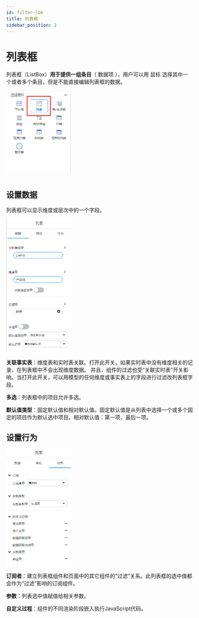```yaml
---
id: filter-lbk
title: 列表框
sidebar_position: 2
---
```

# 列表框

列表框（ListBox）**用于提供一组条目**（ 数据项 ），用户可以用 鼠标 选择其中一个或者多个条目，但是不能直接编辑列表框的数据。

<div align="left"><img src="../../../static/img/datafor/visualizer/image-20220907161858145.png"  width="35%" /></div>

## 设置数据

列表框可以显示维度或层次中的一个字段。

<div align="left"><img src="../../../static/img/datafor/visualizer/image-20220907163318967.png"  width="35%" /></div>

**关联事实表**：维度表和实时表关联。打开此开关，如果实时表中没有维度相关的记录，在列表框中不会出现维度数据。
并且，组件的过滤也受“关联实时表”开关影响。当打开此开关，可以用模型的任何维度或事实表上的字段进行过滤改列表框字段。

**多选**：列表框中的项目允许多选。

**默认值类型**：固定默认值和相对默认值。固定默认值是从列表中选择一个或多个固定的项目作为默认选中项目。相对默认值：第一项，最后一项。

## 设置行为

<div align="left"><img src="../../../static/img/datafor/visualizer/image-20220907180115160.png"  width="35%" /></div>

**订阅者**：建立列表框组件和页面中的其它组件的“过滤”关系。此列表框的选中值都会作为“过滤”影响的订阅组件。

**参数**：列表选中值赋值给相关参数。

**自定义过程**：组件的不同渲染阶段嵌入执行JavaScript代码。



